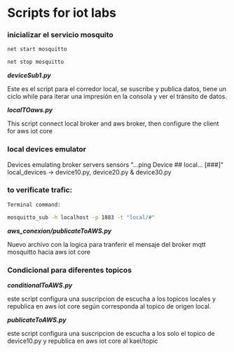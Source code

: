 # Scripts for iot labs

### inicializar el servicio mosquito

```bash
net start mosquitto

net stop mosquitto
```

***deviceSub1.py***

Este es el script para el corredor local, se suscribe y publica datos, tiene un ciclo while para iterar una impresión en la consola y ver el tránsito de datos.

***localTOaws.py***

This script connect local broker and aws broker, then configure the client for aws iot core

### local devices emulator

Devices emulating broker servers sensors "...ping Device ## local... [###]"
local_devices -> device10.py, device20.py & device30.py

### to verificate trafic:

```bash
Terminal command:

mosquitto_sub -h localhost -p 1883 -t "local/#"
```

***aws_conexion/publicateToAWS.py***

Nuevo archivo con la logica para tranferir el mensaje del broker mqtt mosquitto hacia aws iot core


### Condicional para diferentes topicos

***conditionalToAWS.py***

este script configura una suscripcion de escucha a los topicos locales y republica en aws iot core según corresponda al topico de origen local.

***publicateToAWS.py***

este script configura una suscripcion de escucha a los solo el topico de device10.py y republica en aws iot core al kael/topic